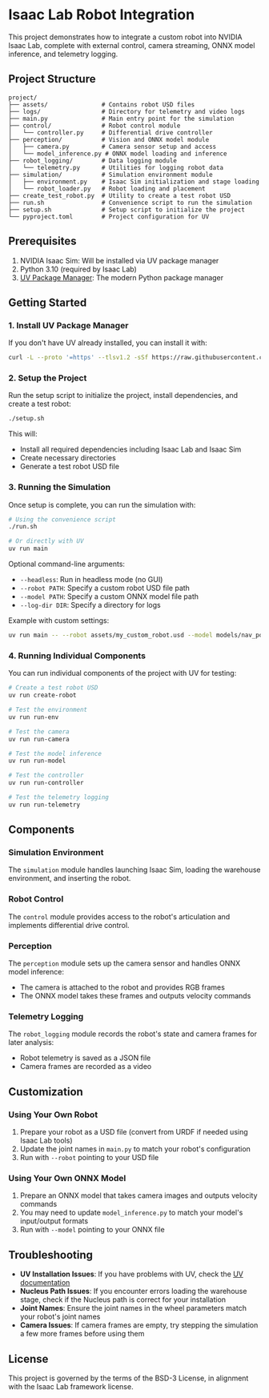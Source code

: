# Isaac Lab Robot Integration

This project demonstrates how to integrate a custom robot into NVIDIA Isaac Lab, complete with external control, camera streaming, ONNX model inference, and telemetry logging.

## Project Structure

```
project/
├── assets/               # Contains robot USD files
├── logs/                 # Directory for telemetry and video logs
├── main.py               # Main entry point for the simulation
├── control/              # Robot control module
│   └── controller.py     # Differential drive controller
├── perception/           # Vision and ONNX model module
│   ├── camera.py         # Camera sensor setup and access
│   └── model_inference.py # ONNX model loading and inference
├── robot_logging/        # Data logging module
│   └── telemetry.py      # Utilities for logging robot data
├── simulation/           # Simulation environment module
│   ├── environment.py    # Isaac Sim initialization and stage loading
│   └── robot_loader.py   # Robot loading and placement
├── create_test_robot.py  # Utility to create a test robot USD
├── run.sh                # Convenience script to run the simulation
├── setup.sh              # Setup script to initialize the project
└── pyproject.toml        # Project configuration for UV
```

## Prerequisites

1. NVIDIA Isaac Sim: Will be installed via UV package manager
2. Python 3.10 (required by Isaac Lab)
3. [UV Package Manager](https://github.com/astral-sh/uv): The modern Python package manager

## Getting Started

### 1. Install UV Package Manager

If you don't have UV already installed, you can install it with:

```bash
curl -L --proto '=https' --tlsv1.2 -sSf https://raw.githubusercontent.com/astral-sh/uv/main/install.sh | sh
```

### 2. Setup the Project

Run the setup script to initialize the project, install dependencies, and create a test robot:

```bash
./setup.sh
```

This will:
- Install all required dependencies including Isaac Lab and Isaac Sim
- Create necessary directories
- Generate a test robot USD file

### 3. Running the Simulation

Once setup is complete, you can run the simulation with:

```bash
# Using the convenience script
./run.sh

# Or directly with UV
uv run main
```

Optional command-line arguments:
- `--headless`: Run in headless mode (no GUI)
- `--robot PATH`: Specify a custom robot USD file path
- `--model PATH`: Specify a custom ONNX model file path
- `--log-dir DIR`: Specify a directory for logs

Example with custom settings:
```bash
uv run main -- --robot assets/my_custom_robot.usd --model models/nav_policy.onnx
```

### 4. Running Individual Components

You can run individual components of the project with UV for testing:

```bash
# Create a test robot USD
uv run create-robot

# Test the environment
uv run run-env

# Test the camera
uv run run-camera

# Test the model inference
uv run run-model

# Test the controller
uv run run-controller

# Test the telemetry logging
uv run run-telemetry
```

## Components

### Simulation Environment
The `simulation` module handles launching Isaac Sim, loading the warehouse environment, and inserting the robot.

### Robot Control
The `control` module provides access to the robot's articulation and implements differential drive control.

### Perception
The `perception` module sets up the camera sensor and handles ONNX model inference:
- The camera is attached to the robot and provides RGB frames
- The ONNX model takes these frames and outputs velocity commands

### Telemetry Logging
The `robot_logging` module records the robot's state and camera frames for later analysis:
- Robot telemetry is saved as a JSON file
- Camera frames are recorded as a video

## Customization

### Using Your Own Robot
1. Prepare your robot as a USD file (convert from URDF if needed using Isaac Lab tools)
2. Update the joint names in `main.py` to match your robot's configuration
3. Run with `--robot` pointing to your USD file

### Using Your Own ONNX Model
1. Prepare an ONNX model that takes camera images and outputs velocity commands
2. You may need to update `model_inference.py` to match your model's input/output formats
3. Run with `--model` pointing to your ONNX file

## Troubleshooting

- **UV Installation Issues**: If you have problems with UV, check the [UV documentation](https://github.com/astral-sh/uv)
- **Nucleus Path Issues**: If you encounter errors loading the warehouse stage, check if the Nucleus path is correct for your installation
- **Joint Names**: Ensure the joint names in the wheel parameters match your robot's joint names
- **Camera Issues**: If camera frames are empty, try stepping the simulation a few more frames before using them

## License

This project is governed by the terms of the BSD-3 License, in alignment with the Isaac Lab framework license.